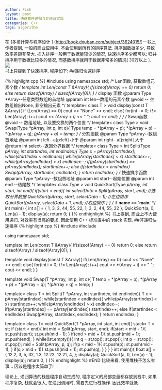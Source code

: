 ```yaml
---
author: Fish
layout: post
title: 快速排序递归与非递归实现
categories: C++
tags: algorithm
---
```

在 [多核计算与程序设计 ] (http://book.douban.com/subject/3624015/)一书上, 作者提到, 一般的商业应用中, 不会使用到所有的排序算法. 排序因数据多少, 导致效率差距非常大. 插入排序一般用于数据量较少的情况, 快速排序多少都可以; 归并排序用于数据比较多的情况, 而基数排序就用于数据非常多的情况( 30万以上 ).
<br>
![](http://upload.wikimedia.org/wikipedia/commons/6/6a/Sorting_quicksort_anim.gif)
<br>
书上只提到了快速排序, 程序如下:
##递归快速排序
<!--more-->
{% highlight cpp %}
#include<iostream>
using namespace std;
/* Len函数, 获取数组元素个数 
*/
template<class T>
int Len(const T &Array){
    if(sizeof(Array) == 0)
        return 0;
    else
        return sizeof(Array) / sizeof(Array[0]);
}
/* display 函数
    @param Type *Array--任意类型数组的首地址
    @param int len--数组的元素个数
    @void -- 空数组输出None, 非空输出元素
*/
template< class T >
void display(const T &Array){
    if (Len(Array) == 0)
        cout << "None" << endl;
    else{
        for(int i = 0; i != Len(Array); i++)
            cout << *(Array + i) << " ";
        cout << endl;
    }
}
/* Swap函数
    @void -- 数组地址, 以及要交换的两个位置
*/
template< class Type >
void Swap(Type *pArray, int p, int q){
    Type temp = *(pArray + p);
    *(pArray + p) = *(pArray + q);
    *(pArray + q) = temp;
}
/* 分割函数
    @param Type *pArray--数组首地址
    @param int left--a[p:left] 小于
    @param int right--a[j:right] 大于
    @return int select--返回分界数据
*/
template< class Type >
int Split(Type *pArray, int startIndex, int endIndex){
    Type x = pArray[startIndex];
    while(startIndex < endIndex){
        while(pArray[startIndex] < x)
            startIndex++;
        while(pArray[endIndex] > x)
            endIndex--;
        if(pArray[startIndex] == pArray[endIndex])
            startIndex++;
        else if(startIndex < endIndex)
            Swap(pArray, startIndex, endIndex);
    }
    return endIndex;
}
/* 快速排序函数
   @param Type *pArray--数组首地址
   @param int start--起始位置
   @param int end --结尾数
*/
template< class Type >
void QuickSort(Type *pArray, int start, int end){
    if(start < end){
        int selectData = Split(pArray, start, end);         //选取分界数据
        QuickSort(pArray, start, selectData - 1);           //左边排序
        QuickSort(pArray, selectData + 1, end);             //右边排序
    }
}
/* if __name__ == '__main__' */
int main()
{
    int a[] = {
        1, 3, 2, 44, 55, 22,
        1, 3, 2, 44, 55, 22
    };
    QuickSort(a, 0, Len(a) - 1);
    display(a);
    return 0;
}
{% endhighlight %}
书上提到, 商业上不大使用递归, 对效率有很高的要求. 因此使用 C++ 标准库中的 stack 实现.
##非递归快速排序
{% highlight cpp %}
#include<iostream>
#include<stack>

using namespace std;

template<class T>
int Len(const T &Array){
    if(sizeof(Array) == 0)
        return 0;
    else
        return sizeof(Array) / sizeof(Array[0]);
}

template<class T>
void display(const T &Array){
    if(Len(Array) == 0)
        cout << "None" << endl;
    else{
        for(int i = 0; i != Len(Array); i++)
            cout << *(Array + i) << " ";
        cout << endl;
    }
}

template<class T>
void Swap(T *pArray, int p, int q){
    T temp = *(pArray + p);
    *(pArray + p) = *(pArray + q);
    *(pArray + q) = temp;
}

template< class T >
int Split(T *pArray, int startIndex, int endIndex){
    T x = pArray[startIndex];
    while(startIndex < endIndex){
        while(pArray[startIndex] < x)
            startIndex++;
        while(pArray[endIndex] > x)
            endIndex--;
        if(pArray[startIndex] == pArray[endIndex])
            startIndex++;
        else if(startIndex < endIndex)
            Swap(pArray, startIndex, endIndex);
    }
    return endIndex;
}

template< class T>
void QuickSort(T *pArray, int start, int end){
    stack< T > st;
    if (start < end){
        int mid = Split(pArray, start, end);
        if(start < mid - 1){
            st.push(start);
            st.push(mid - 1);
        }
        if(end > mid + 1){
            st.push(mid + 1);
            st.push(end);
        }
        while(!st.empty()){
            int  q = st.top();
            st.pop();
            int  p = st.top();
            st.pop();
            mid = Split(pArray, p, q);
            if(p < mid - 1){
                st.push(p);
                st.push(mid - 1);
            }
            if(q > mid + 1){
                st.push(mid + 1);
                st.push(q);
            }
        }
    }
}
int main(){
    float a[] = {
        12.2, 3, 5, 32, 1.3, 12.22, 12.21, 4,
    };
    display(a);
    QuickSort(a, 0, Len(a) - 1);
    display(a);
    return 0;
}
{% endhighlight %}
#END
比较来看, 使用堆栈不怎么省事... 因该是程序太简单了!


理论上, 递归算法的栈是程序自动生成的, 程序定义的局部变量都存放到栈中, 如果程序复杂, 栈就会很大, 在递归调用时, 需要先进行栈操作. 因此效率就低. 

